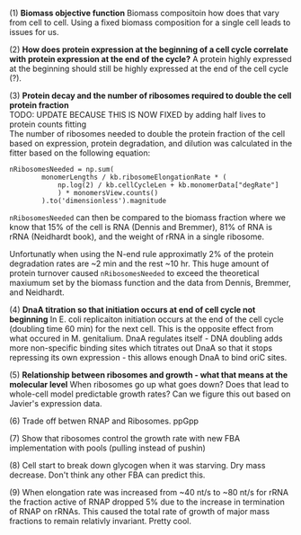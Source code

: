 (1) <b>Biomass objective function</b>
Biomass compositoin how does that vary from cell to cell. Using a fixed biomass composition for a single cell leads to issues for us.

(2) <b>How does protein expression at the beginning of a cell cycle correlate with protein expression at the end of the cycle?</b>
A protein highly expressed at the beginning should still be highly expressed at the end of the cell cycle (?).


(3) <b>Protein decay and the number of ribosomes required to double the cell protein fraction</b><br>
TODO: UPDATE BECAUSE THIS IS NOW FIXED by adding half lives to protein counts fitting<br>
The number of ribosomes needed to double the protein fraction of the cell based on expression, protein degradation, and dilution was calculated in the fitter based on the following equation:

```
nRibosomesNeeded = np.sum(
		monomerLengths / kb.ribosomeElongationRate * (
			np.log(2) / kb.cellCycleLen + kb.monomerData["degRate"]
			) * monomersView.counts()
		).to('dimensionless').magnitude
```

```nRibosomesNeeded``` can then be compared to the biomass fraction where we know that 15% of the cell is RNA (Dennis and Bremmer), 81% of RNA is rRNA (Neidhardt book), and the weight of rRNA in a single ribosome.

Unfortunatly when using the N-end rule approximatly 2% of the protein degradation rates are ~2 min and the rest ~10 hr. This huge amount of protein turnover caused ```nRibosomesNeeded``` to exceed the theoretical maxiumum set by the biomass function and the data from Dennis, Bremmer, and Neidhardt.

(4) <b>DnaA titration so that initiation occurs at end of cell cycle not beginning</b>
In E. coli replicaiton initiation occurs at the end of the cell cycle (doubling time 60 min) for the next cell. This is the opposite effect from what occured in M. genitalium. DnaA regulates itself - DNA doubling adds more non-specific binding sites which titrates out DnaA so that it stops repressing its own expression - this allows enough DnaA to bind oriC sites.

(5) <b>Relationship between ribosomes and growth - what that means at the molecular level</b> When ribosomes go up what goes down? Does that lead to whole-cell model predictable growth rates? Can we figure this out based on Javier's expression data.

(6) Trade off betwen RNAP and Ribosomes. ppGpp

(7) Show that ribosomes control the growth rate with new FBA implementation with pools (pulling instead of pushin)

(8) Cell start to break down glycogen when it was starving. Dry mass decrease. Don't think any other FBA can predict this.

(9) When elongation rate was increased from ~40 nt/s to ~80 nt/s for rRNA the fraction active of RNAP dropped 5% due to the increase in termination of RNAP on rRNAs. This caused the total rate of growth of major mass fractions to remain relativly invariant. Pretty cool.

